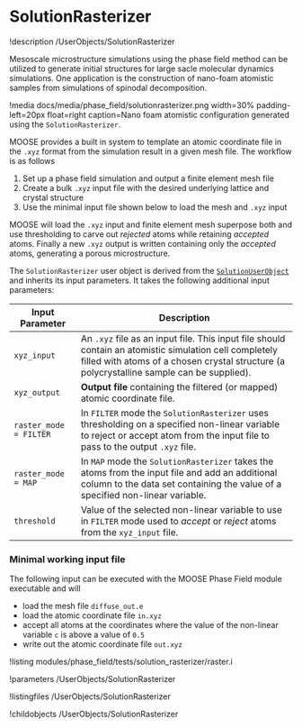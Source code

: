 
# SolutionRasterizer
!description /UserObjects/SolutionRasterizer

Mesoscale microstructure simulations using the phase field method can be utilized to generate initial structures for large sacle molecular dynamics simulations. One application is the construction of nano-foam atomistic samples from simulations of spinodal decomposition.

!media docs/media/phase_field/solutionrasterizer.png width=30% padding-left=20px float=right caption=Nano foam atomistic configuration generated using the `SolutionRasterizer`.

MOOSE provides a built in system to template an atomic coordinate file in the `.xyz` format from the simulation result in a given mesh file. The workflow is as follows

1. Set up a phase field simulation and output a finite element mesh file
2. Create a bulk `.xyz` input file with the desired underlying lattice and crystal structure
3. Use the minimal input file shown below to load the mesh and `.xyz` input

MOOSE will load the `.xyz` input and finite element mesh superpose both and use thresholding to carve out _rejected_ atoms while retaining _accepted_ atoms. Finally a new `.xyz` output is written containing only the _accepted_ atoms, generating a porous microstructure.

The `SolutionRasterizer` user object is derived from the [`SolutionUserObject`](/wiki/MooseSystems/UserObjects/SolutionUserObject) and inherits its input parameters. It takes the following additional input parameters:

|Input Parameter | Description|
|----------------|------------|
|`xyz_input`     | An `.xyz` file as an input file. This input file should contain an atomistic simulation cell completely filled with atoms of a chosen crystal structure (a polycrystalline sample can be supplied). |
|`xyz_output`    | **Output file** containing the filtered (or mapped) atomic coordinate file. |
| `raster_mode = FILTER`  | In `FILTER` mode the `SolutionRasterizer` uses thresholding on a specified non-linear variable to reject or accept atom from the input file to pass to the output `.xyz` file.|
| `raster_mode = MAP`     | In `MAP` mode the `SolutionRasterizer` takes the atoms from the input file and add an additional column to the data set containing the value of a specified non-linear variable.|
| `threshold`    | Value of the selected non-linear variable to use in `FILTER` mode used to _accept_ or _reject_ atoms from the `xyz_input` file.|

### Minimal working input file

The following input can be executed with the MOOSE Phase Field module executable and will

* load the mesh file `diffuse_out.e`
* load the atomic coordinate file `in.xyz`
* accept all atoms at the coordinates where the value of the non-linear variable `c` is above a value of `0.5`
* write out the atomic coordinate file `out.xyz`

!listing modules/phase_field/tests/solution_rasterizer/raster.i

!parameters /UserObjects/SolutionRasterizer

!listingfiles /UserObjects/SolutionRasterizer

!childobjects /UserObjects/SolutionRasterizer

